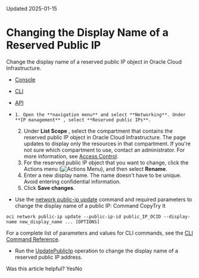 Updated 2025-01-15
# Changing the Display Name of a Reserved Public IP
Change the display name of a reserved public IP object in Oracle Cloud Infrastructure.
  * [Console](https://docs.oracle.com/en-us/iaas/Content/Network/Tasks/reserved-public-ip-change-display-name.htm)
  * [CLI](https://docs.oracle.com/en-us/iaas/Content/Network/Tasks/reserved-public-ip-change-display-name.htm)
  * [API](https://docs.oracle.com/en-us/iaas/Content/Network/Tasks/reserved-public-ip-change-display-name.htm)


  *     1. Open the **navigation menu** and select **Networking**. Under **IP management** , select **Reserved public IPs**.
    2. Under **List Scope** , select the compartment that contains the reserved public IP object in Oracle Cloud Infrastructure.
The page updates to display only the resources in that compartment. If you're not sure which compartment to use, contact an administrator. For more information, see [Access Control](https://docs.oracle.com/en-us/iaas/Content/Network/Concepts/accesscontrol.htm#Access_Control).
    3. For the reserved public IP object that you want to change, click the Actions menu (![Actions Menu](https://docs.oracle.com/en-us/iaas/Content/libraries/global-images/actions-menu.png)), and then select **Rename**.
    4. Enter a new display name. The name doesn't have to be unique. Avoid entering confidential information.
    5. Click **Save changes**.
  * Use the [network public-ip update](https://docs.oracle.com/iaas/tools/oci-cli/latest/oci_cli_docs/cmdref/network/public-ip/update.html) command and required parameters to change the display name of a public IP:
Command
CopyTry It
```
oci network public-ip update --public-ip-id public_IP_OCID --display-name new_display_name ... [OPTIONS]
```

For a complete list of parameters and values for CLI commands, see the [CLI Command Reference](https://docs.oracle.com/iaas/tools/oci-cli/latest).
  * Run the [UpdatePublicIp](https://docs.oracle.com/iaas/api/#/en/iaas/latest/PublicIp/UpdatePublicIp) operation to change the display name of a reserved public IP address.


Was this article helpful?
YesNo


